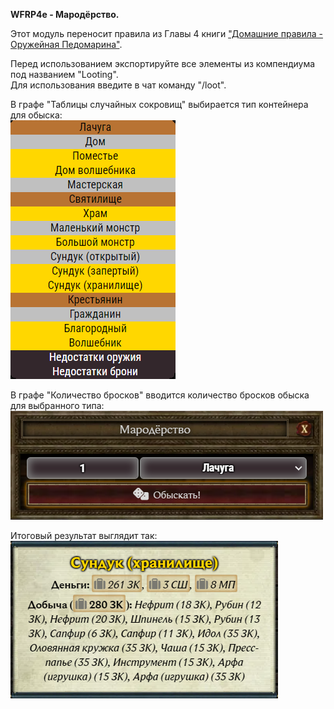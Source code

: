 <b>WFRP4e - Мародёрство.</b>

Этот модуль переносит правила из Главы 4 книги ["Домашние правила - Оружейная Педомарина"](https://vk.com/wall-128186986_8896?ysclid=mbt657y8eg421782207).

Перед использованием экспортируйте все элементы из компендиума под названием "Looting".  
Для использования введите в чат команду "/loot".

В графе "Таблицы случайных сокровищ" выбирается тип контейнера для обыска:  
![Таблицы случайных сокровищ](https://raw.githubusercontent.com/nPocToI4eJI/wfrp4e-looting/refs/heads/main/example/2.png)

В графе "Количество бросков" вводится количество бросков обыска для выбранного типа:  
![Окно броска](https://raw.githubusercontent.com/nPocToI4eJI/wfrp4e-looting/refs/heads/main/example/1.png)

Итоговый результат выглядит так:  
![Сообщение в чате](https://raw.githubusercontent.com/nPocToI4eJI/wfrp4e-looting/refs/heads/main/example/3.png)
